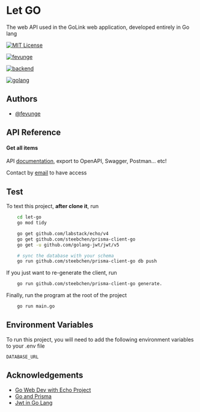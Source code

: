
# Let GO

The web API used in the GoLink web application, developed entirely in Go lang

[![MIT License](https://img.shields.io/badge/License-MIT-green.svg)](https://choosealicense.com/licenses/mit/)

[![fevunge](https://img.shields.io/badge/author-fevunge-blue)](https://github.com/fevunge)

[![backend](https://img.shields.io/badge/stack-backend-red)](https://github.com/fevunge)

[![golang](https://img.shields.io/badge/lang-go-rose)](https://go.dev/)

## Authors

- [@fevunge](https://www.github.com/fevunge)

## API Reference

#### Get all items

API [documentation](https://4geojvlclh.apidog.io/), export to OpenAPI, Swagger, Postman... etc!

Contact by [email](mailto:fevunge@outlook.com) to have access

## Test

To text this project, **after clone it**, run

```bash
    cd let-go
    go mod tidy
```

```bash
    go get github.com/labstack/echo/v4
    go get github.com/steebchen/prisma-client-go
    go get -u github.com/golang-jwt/jwt/v5
```

```sh
    # sync the database with your schema
    go run github.com/steebchen/prisma-client-go db push
```

If you just want to re-generate the client, run

```sh
    go run github.com/steebchen/prisma-client-go generate.
```

Finally, run the program at the root of the project

```sh
    go run main.go
```

## Environment Variables

To run this project, you will need to add the following environment variables to your .env file

`DATABASE_URL`

## Acknowledgements

- [Go Web Dev with Echo Project](https://echo.labstack.com/docs/quick-start)
- [Go and Prisma](https://goprisma.org/)
- [Jwt in Go Lang](https://golang-jwt.github.io/)
